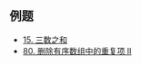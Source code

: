

## 例题

-  [15. 三数之和](https://leetcode-cn.com/problems/3sum/)
- [80. 删除有序数组中的重复项 II](https://leetcode-cn.com/problems/remove-duplicates-from-sorted-array-ii/)
